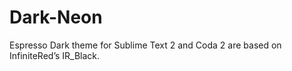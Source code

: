 Dark-Neon
=========

Espresso Dark theme for Sublime Text 2 and Coda 2 are based on InfiniteRed’s IR_Black.